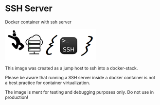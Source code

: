 # SSH Server
Docker container with ssh server

<p>
<img src="https://github.com/pcantaluppi/ssh-server/blob/master/img/jumphost.png?raw=true" alt="Jump Host" />
</p>

This image was created as a jump host to ssh into a docker-stack.

Please be aware that running a SSH server inside a docker container is not a best practice for container virtualization.

The image is ment for testing and debugging purposes only. Do not use in production!
